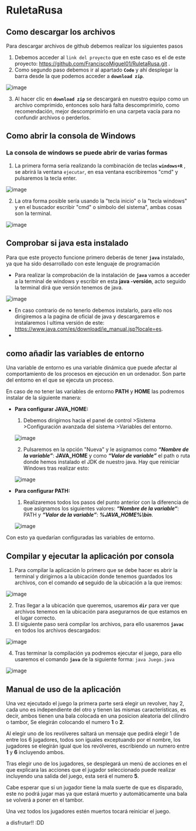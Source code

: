 # RuletaRusa

## Como descargar los archivos
Para descargar archivos de github debemos realizar los siguientes pasos

1. Debemos acceder al `link del proyecto` que en este caso es el de este proyecto: https://github.com/FranciscoMiguel01/RuletaRusa.git .
2. Como segundo paso debemos ir al apartado **`Code`**  y ahí desplegar la barra desde la que podemos acceder a **`download zip`**.

![image](https://user-images.githubusercontent.com/79007014/109994085-40caa000-7d0d-11eb-9886-a555a72e8d2c.png)

3. Al hacer clic en **`download zip`** se descargará en nuestro equipo como un archivo comprimido, entonces solo hará falta descomprimirlo, como recomendación, mejor descomprimirlo en una carpeta vacía para no confundir archivos o perderlos. 


## Como abrir la consola de Windows
### La consola de windows se puede abrir de varias formas
1. La primera forma seria realizando la combinación de teclas **`windows+R`** , se abrirá la ventana `ejecutar`, en esa ventana escribiremos  "cmd" y pulsaremos la tecla enter.

![image](https://user-images.githubusercontent.com/79007014/109996078-2bef0c00-7d0f-11eb-9d8f-a2167d9502c0.png)

2. La otra forma posible sería usando la "tecla inicio" o la "tecla windows" y en el buscador escribir "cmd" o símbolo del sistema", ambas cosas son la terminal.


![image](https://user-images.githubusercontent.com/79007014/109998660-c05a6e00-7d11-11eb-8b6f-c2ea83c7f62b.png)




## Comprobar si java esta instalado

Para que este proyecto funcione primero deberás de tener **`java`** instalado, ya que ha sido desarrollado con este lenguaje de programación
- Para realizar la comprobación de la instalación de **`java`** vamos a acceder a la terminal de windows y escribir en esta **java -versión**, acto seguido la terminal dirá que versión tenemos de java.

![image](https://user-images.githubusercontent.com/79007014/110000145-44612580-7d13-11eb-9a67-297cf5272233.png)

- En caso contrario de no tenerlo debemos instalarlo, para ello nos dirigiremos a la pagina de oficial de java y descargaremos e instalaremos l ultima versión de este: https://www.java.com/es/download/ie_manual.jsp?locale=es.
- 

 ## como añadir las variables de entorno
 
 Una variable de entorno es una variable dinámica que puede afectar al comportamiento de los procesos en ejecución en un ordenador. Son parte del entorno en el que se ejecuta un proceso.
 
En caso de no tener las variables de entorno **PATH** y **HOME** las podremos instalar de la siguiente manera: 

- **Para configurar JAVA_HOME:** 
	
	1. Debemos dirigirnos hacia el panel de control >Sistema >Configuración avanzada del sistema >Variables del entorno.
	
	![image](https://user-images.githubusercontent.com/79007014/110004547-d834f080-7d17-11eb-910f-a934b9ce7cce.png)

	
	2. Pulsaremos en la opción "Nueva"  y le asignamos como **_“Nombre de la variable”_**: **JAVA_HOME** y como **_“Valor de variable”_** el path o ruta donde hemos instalado el JDK de nuestro java. Hay que reiniciar Windows tras realizar esto:
	
	![image](https://user-images.githubusercontent.com/79007014/110005022-56919280-7d18-11eb-88bb-432c3b5c939c.png)

	
- **Para configurar PATH:**

	1. Realizaremos todos los pasos del punto anterior con la diferencia de que asignamos los siguientes valores: **_“Nombre de la variable“_**: PATH y **_“Valor de la variable”_**: **_%JAVA_HOME%\bin_**.
	
	![image](https://user-images.githubusercontent.com/79007014/110005222-893b8b00-7d18-11eb-9049-a3896aaf8096.png)

	
Con esto ya quedarían configuradas las variables de entorno.

## Compilar y ejecutar la aplicación por consola
1. Para compilar la aplicación lo primero que se debe hacer es abrir la terminal y dirigirnos a la ubicación donde tenemos guardados los archivos, con el comando **`cd`** seguido de la ubicación a la que iremos: 

![image](https://user-images.githubusercontent.com/79007014/110006313-c6ece380-7d19-11eb-98b3-24bb42fc6877.png)

2. Tras llegar a la ubicación que queremos, usaremos **`dir`** para ver que archivos tenemos en la ubicación para asegurarnos de que estamos en el lugar correcto.
3. El siguiente paso será compilar los archivos, para ello usaremos **`javac`** en todos los archivos descargados: 
 
 ![image](https://user-images.githubusercontent.com/79007014/110006962-804bb900-7d1a-11eb-86e4-73cec85987ef.png)
 
4. Tras terminar la compilación ya podremos ejecutar el juego, para ello usaremos el comando **`java`** de la siguiente forma: `java Juego.java`

![image](https://user-images.githubusercontent.com/79007014/110007432-f2240280-7d1a-11eb-83d9-57dc12330b08.png)



## Manual de uso de la aplicación
Una vez ejecutado el juego la primera parte será elegir un revolver, hay 2, cada uno es independiente del otro y tienen las mismas características, es decir, ambos tienen una bala colocada en una posicion aleatoria del cilindro o tambor, Se elegirán colocando el numero **1** o **2**.

Al elegir uno de los revólveres saltará un mensaje que pedirá elegir 1 de entre los 6 jugadores, todos son iguales exceptuando por el nombre, los jugadores se elegirán igual que los revólveres, escribiendo un numero entre **1** y **6** incluyendo ambos.

Tras elegir uno de los jugadores, se desplegará un menú de acciones en el que explicara las acciones que el jugador seleccionado puede realizar incluyendo una salida del juego, esta será el numero **5**.

Cabe esperar que si un jugador tiene la mala suerte de que es disparado, este no podrá jugar mas ya que estará muerto y automáticamente una bala se volverá a poner en el tambor.

Una vez todos los jugadores estén muertos tocará reiniciar el juego.

a disfrutar!! :DD

